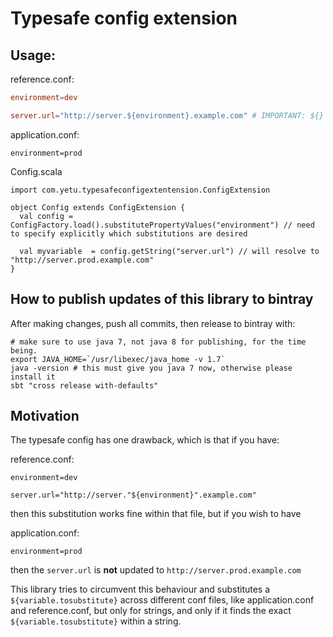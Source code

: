 # Typesafe config extension

## Usage:

reference.conf:
```conf
environment=dev

server.url="http://server.${environment}.example.com" # IMPORTANT: ${} is *inside* string quotes
```

application.conf:
```
environment=prod
```

Config.scala
```
import com.yetu.typesafeconfigextentension.ConfigExtension

object Config extends ConfigExtension {
  val config = ConfigFactory.load().substitutePropertyValues("environment") // need to specify explicitly which substitutions are desired

  val myvariable  = config.getString("server.url") // will resolve to "http://server.prod.example.com"
}

```

## How to publish updates of this library to bintray

After making changes, push all commits, then release to bintray with:

```
# make sure to use java 7, not java 8 for publishing, for the time being.
export JAVA_HOME=`/usr/libexec/java_home -v 1.7`
java -version # this must give you java 7 now, otherwise please install it
sbt "cross release with-defaults"
```

## Motivation

The typesafe config has one drawback, which is that if you have:

reference.conf:
```
environment=dev

server.url="http://server."${environment}".example.com"
```

then this substitution works fine within that file, but if you wish to have

application.conf:
```
environment=prod
```

then the `server.url` is **not** updated to `http://server.prod.example.com`

This library tries to circumvent this behaviour and substitutes a `${variable.tosubstitute}` across different conf files, like application.conf and reference.conf, but only for strings, and only if it finds the exact `${variable.tosubstitute}` within a string.


